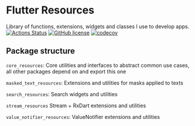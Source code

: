 # Flutter Resources
Library of functions, extensions, widgets and classes I use to develop apps.
<br/>
[![Actions Status](https://github.com/icarohs7/unox-flutter-resmodules/workflows/build/badge.svg)](
https://github.com/icarohs7/unox-flutter-resmodules/actions)
[![GitHub license](https://img.shields.io/github/license/icarohs7/unox-flutter-resmodules.svg)](
https://github.com/icarohs7/unox-flutter-resmodules/blob/master/LICENSE)
[![codecov](https://codecov.io/gh/icarohs7/unox-flutter-resmodules/branch/master/graph/badge.svg)](
https://codecov.io/gh/icarohs7/unox-flutter-resmodules)
## Package structure
`core_resources`: Core utilities and interfaces to abstract common use cases,
all other packages depend on and export this one

`masked_text_resources`: Extensions and utilities for masks applied to texts

`search_resources`: Search widgets and utilities

`stream_resources` Stream + RxDart extensions and utilities

`value_notifier_resources`: ValueNotifier extensions and utilities